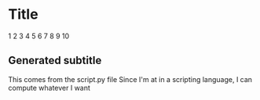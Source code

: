 # Title

1
2
3
4
5
6
7
8
9
10

## Generated subtitle
  This comes from the script.py file
  Since I'm at in a scripting language,
  I can compute whatever I want

